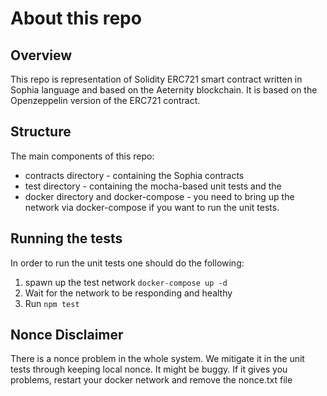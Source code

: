 # About this repo
## Overview
This repo is representation of Solidity ERC721 smart contract written in Sophia language and based on the Aeternity blockchain. It is based on the Openzeppelin version of the ERC721 contract.

## Structure

The main components of this repo:
- contracts directory - containing the Sophia contracts
- test directory - containing the mocha-based unit tests and the 
- docker directory and docker-compose - you need to bring up the network via docker-compose if you want to run the unit tests.

## Running the tests

In order to run the unit tests one should do the following:
1. spawn up the test network `docker-compose up -d`
2. Wait for the network to be responding and healthy
3. Run `npm test`

## Nonce Disclaimer
There is a nonce problem in the whole system. We mitigate it in the unit tests through keeping local nonce. It might be buggy. If it gives you problems, restart your docker network and remove the nonce.txt file

